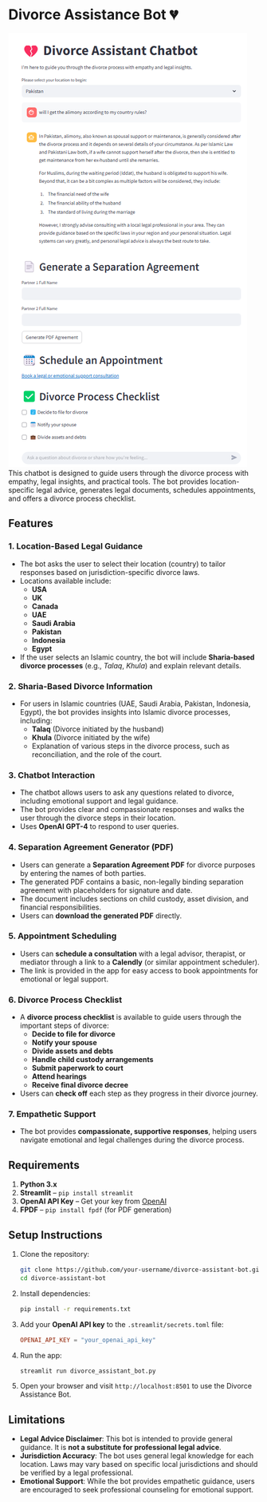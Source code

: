 # Divorce Assistance Bot 💔
![Divorce Assistant Bot](https://github.com/HassanRehman11/bots/blob/master/divorce_assistance_bot/bot.png)
This chatbot is designed to guide users through the divorce process with empathy, legal insights, and practical tools. The bot provides location-specific legal advice, generates legal documents, schedules appointments, and offers a divorce process checklist.

## Features

### 1. **Location-Based Legal Guidance**
   - The bot asks the user to select their location (country) to tailor responses based on jurisdiction-specific divorce laws.
   - Locations available include:
     - **USA**
     - **UK**
     - **Canada**
     - **UAE**
     - **Saudi Arabia**
     - **Pakistan**
     - **Indonesia**
     - **Egypt**
   - If the user selects an Islamic country, the bot will include **Sharia-based divorce processes** (e.g., *Talaq*, *Khula*) and explain relevant details.

### 2. **Sharia-Based Divorce Information**
   - For users in Islamic countries (UAE, Saudi Arabia, Pakistan, Indonesia, Egypt), the bot provides insights into Islamic divorce processes, including:
     - **Talaq** (Divorce initiated by the husband)
     - **Khula** (Divorce initiated by the wife)
     - Explanation of various steps in the divorce process, such as reconciliation, and the role of the court.

### 3. **Chatbot Interaction**
   - The chatbot allows users to ask any questions related to divorce, including emotional support and legal guidance.
   - The bot provides clear and compassionate responses and walks the user through the divorce steps in their location.
   - Uses **OpenAI GPT-4** to respond to user queries.

### 4. **Separation Agreement Generator (PDF)**
   - Users can generate a **Separation Agreement PDF** for divorce purposes by entering the names of both parties.
   - The generated PDF contains a basic, non-legally binding separation agreement with placeholders for signature and date.
   - The document includes sections on child custody, asset division, and financial responsibilities.
   - Users can **download the generated PDF** directly.

### 5. **Appointment Scheduling**
   - Users can **schedule a consultation** with a legal advisor, therapist, or mediator through a link to a **Calendly** (or similar appointment scheduler).
   - The link is provided in the app for easy access to book appointments for emotional or legal support.

### 6. **Divorce Process Checklist**
   - A **divorce process checklist** is available to guide users through the important steps of divorce:
     - **Decide to file for divorce**
     - **Notify your spouse**
     - **Divide assets and debts**
     - **Handle child custody arrangements**
     - **Submit paperwork to court**
     - **Attend hearings**
     - **Receive final divorce decree**
   - Users can **check off** each step as they progress in their divorce journey.

### 7. **Empathetic Support**
   - The bot provides **compassionate, supportive responses**, helping users navigate emotional and legal challenges during the divorce process.

## Requirements

1. **Python 3.x**
2. **Streamlit** – `pip install streamlit`
3. **OpenAI API Key** – Get your key from [OpenAI](https://beta.openai.com/signup/)
4. **FPDF** – `pip install fpdf` (for PDF generation)

## Setup Instructions

1. Clone the repository:
    ```bash
    git clone https://github.com/your-username/divorce-assistant-bot.git
    cd divorce-assistant-bot
    ```

2. Install dependencies:
    ```bash
    pip install -r requirements.txt
    ```

3. Add your **OpenAI API key** to the `.streamlit/secrets.toml` file:
    ```toml
    OPENAI_API_KEY = "your_openai_api_key"
    ```

4. Run the app:
    ```bash
    streamlit run divorce_assistant_bot.py
    ```

5. Open your browser and visit `http://localhost:8501` to use the Divorce Assistance Bot.

## Limitations

- **Legal Advice Disclaimer**: This bot is intended to provide general guidance. It is **not a substitute for professional legal advice**.
- **Jurisdiction Accuracy**: The bot uses general legal knowledge for each location. Laws may vary based on specific local jurisdictions and should be verified by a legal professional.
- **Emotional Support**: While the bot provides empathetic guidance, users are encouraged to seek professional counseling for emotional support.


